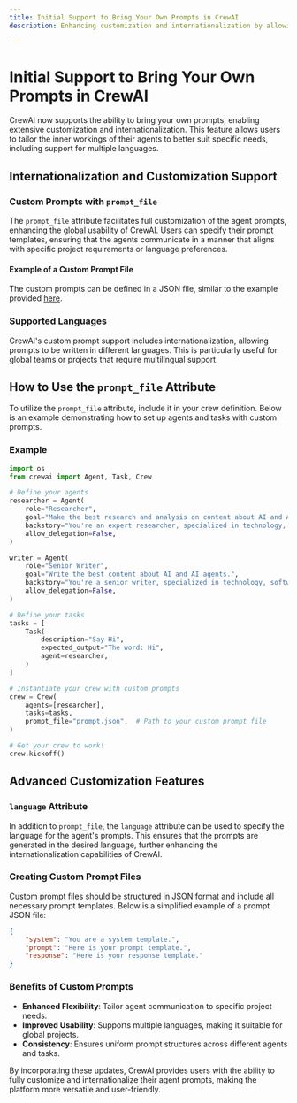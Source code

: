 ```yaml
---
title: Initial Support to Bring Your Own Prompts in CrewAI
description: Enhancing customization and internationalization by allowing users to bring their own prompts in CrewAI.

---
```


# Initial Support to Bring Your Own Prompts in CrewAI

CrewAI now supports the ability to bring your own prompts, enabling extensive customization and internationalization. This feature allows users to tailor the inner workings of their agents to better suit specific needs, including support for multiple languages.

## Internationalization and Customization Support

### Custom Prompts with `prompt_file`

The `prompt_file` attribute facilitates full customization of the agent prompts, enhancing the global usability of CrewAI. Users can specify their prompt templates, ensuring that the agents communicate in a manner that aligns with specific project requirements or language preferences.

#### Example of a Custom Prompt File

The custom prompts can be defined in a JSON file, similar to the example provided [here](https://github.com/joaomdmoura/crewAI/blob/main/src/crewai/translations/en.json).

### Supported Languages

CrewAI's custom prompt support includes internationalization, allowing prompts to be written in different languages. This is particularly useful for global teams or projects that require multilingual support.

## How to Use the `prompt_file` Attribute

To utilize the `prompt_file` attribute, include it in your crew definition. Below is an example demonstrating how to set up agents and tasks with custom prompts.

### Example

```python
import os
from crewai import Agent, Task, Crew

# Define your agents
researcher = Agent(
    role="Researcher",
    goal="Make the best research and analysis on content about AI and AI agents",
    backstory="You're an expert researcher, specialized in technology, software engineering, AI and startups. You work as a freelancer and is now working on doing research and analysis for a new customer.",
    allow_delegation=False,
)

writer = Agent(
    role="Senior Writer",
    goal="Write the best content about AI and AI agents.",
    backstory="You're a senior writer, specialized in technology, software engineering, AI and startups. You work as a freelancer and are now working on writing content for a new customer.",
    allow_delegation=False,
)

# Define your tasks
tasks = [
    Task(
        description="Say Hi",
        expected_output="The word: Hi",
        agent=researcher,
    )
]

# Instantiate your crew with custom prompts
crew = Crew(
    agents=[researcher],
    tasks=tasks,
    prompt_file="prompt.json",  # Path to your custom prompt file
)

# Get your crew to work!
crew.kickoff()
```

## Advanced Customization Features

### `language` Attribute

In addition to `prompt_file`, the `language` attribute can be used to specify the language for the agent's prompts. This ensures that the prompts are generated in the desired language, further enhancing the internationalization capabilities of CrewAI.

### Creating Custom Prompt Files

Custom prompt files should be structured in JSON format and include all necessary prompt templates. Below is a simplified example of a prompt JSON file:

```json
{
    "system": "You are a system template.",
    "prompt": "Here is your prompt template.",
    "response": "Here is your response template."
}
```

### Benefits of Custom Prompts

- **Enhanced Flexibility**: Tailor agent communication to specific project needs.
- **Improved Usability**: Supports multiple languages, making it suitable for global projects.
- **Consistency**: Ensures uniform prompt structures across different agents and tasks.

By incorporating these updates, CrewAI provides users with the ability to fully customize and internationalize their agent prompts, making the platform more versatile and user-friendly.

